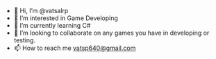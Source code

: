 - 👋 Hi, I’m @vatsalrp
- 👀 I’m interested in Game Developing
- 🌱 I’m currently learning C#
- 💞️ I’m looking to collaborate on any games you have in developing or testing.
- 📫 How to reach me vatsp640@gmail.com

<!---
vatsalrp/vatsalrp is a ✨ special ✨ repository because its `README.md` (this file) appears on your GitHub profile.
You can click the Preview link to take a look at your changes.
--->
